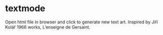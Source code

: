 # textmode

Open html file in browser and click to generate new text art. Inspired by Jiří Kolář 1966 works, L’enseigne de Gersaint.
